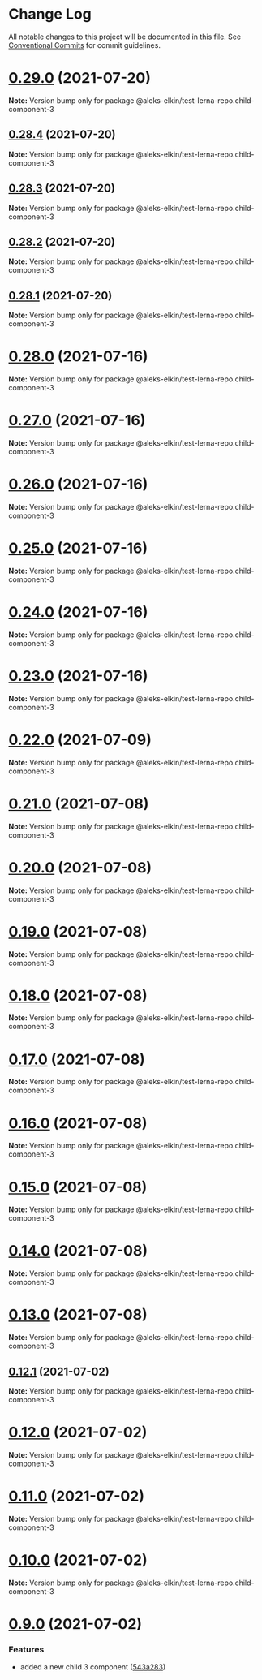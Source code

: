 # Change Log

All notable changes to this project will be documented in this file.
See [Conventional Commits](https://conventionalcommits.org) for commit guidelines.

# [0.29.0](https://github.com/aleks-elkin/lerna-github-actions/compare/v0.28.4...v0.29.0) (2021-07-20)

**Note:** Version bump only for package @aleks-elkin/test-lerna-repo.child-component-3





## [0.28.4](https://github.com/aleks-elkin/lerna-github-actions/compare/v0.28.1...v0.28.4) (2021-07-20)

**Note:** Version bump only for package @aleks-elkin/test-lerna-repo.child-component-3





## [0.28.3](https://github.com/aleks-elkin/lerna-github-actions/compare/v0.28.1...v0.28.3) (2021-07-20)

**Note:** Version bump only for package @aleks-elkin/test-lerna-repo.child-component-3





## [0.28.2](https://github.com/aleks-elkin/lerna-github-actions/compare/v0.28.1...v0.28.2) (2021-07-20)

**Note:** Version bump only for package @aleks-elkin/test-lerna-repo.child-component-3





## [0.28.1](https://github.com/aleks-elkin/lerna-github-actions/compare/v0.28.0...v0.28.1) (2021-07-20)

**Note:** Version bump only for package @aleks-elkin/test-lerna-repo.child-component-3





# [0.28.0](https://github.com/aleks-elkin/lerna-github-actions/compare/v0.27.0...v0.28.0) (2021-07-16)

**Note:** Version bump only for package @aleks-elkin/test-lerna-repo.child-component-3





# [0.27.0](https://github.com/aleks-elkin/lerna-github-actions/compare/v0.26.0...v0.27.0) (2021-07-16)

**Note:** Version bump only for package @aleks-elkin/test-lerna-repo.child-component-3





# [0.26.0](https://github.com/aleks-elkin/lerna-github-actions/compare/v0.21.0...v0.26.0) (2021-07-16)

**Note:** Version bump only for package @aleks-elkin/test-lerna-repo.child-component-3





# [0.25.0](https://github.com/aleks-elkin/lerna-github-actions/compare/v0.21.0...v0.25.0) (2021-07-16)

**Note:** Version bump only for package @aleks-elkin/test-lerna-repo.child-component-3





# [0.24.0](https://github.com/aleks-elkin/lerna-github-actions/compare/v0.21.0...v0.24.0) (2021-07-16)

**Note:** Version bump only for package @aleks-elkin/test-lerna-repo.child-component-3





# [0.23.0](https://github.com/aleks-elkin/lerna-github-actions/compare/v0.21.0...v0.23.0) (2021-07-16)

**Note:** Version bump only for package @aleks-elkin/test-lerna-repo.child-component-3





# [0.22.0](https://github.com/aleks-elkin/lerna-github-actions/compare/v0.21.0...v0.22.0) (2021-07-09)

**Note:** Version bump only for package @aleks-elkin/test-lerna-repo.child-component-3





# [0.21.0](https://github.com/aleks-elkin/lerna-github-actions/compare/v0.20.0...v0.21.0) (2021-07-08)

**Note:** Version bump only for package @aleks-elkin/test-lerna-repo.child-component-3





# [0.20.0](https://github.com/aleks-elkin/lerna-github-actions/compare/v0.19.0...v0.20.0) (2021-07-08)

**Note:** Version bump only for package @aleks-elkin/test-lerna-repo.child-component-3





# [0.19.0](https://github.com/aleks-elkin/lerna-github-actions/compare/v0.18.0...v0.19.0) (2021-07-08)

**Note:** Version bump only for package @aleks-elkin/test-lerna-repo.child-component-3





# [0.18.0](https://github.com/aleks-elkin/lerna-github-actions/compare/v0.17.0...v0.18.0) (2021-07-08)

**Note:** Version bump only for package @aleks-elkin/test-lerna-repo.child-component-3





# [0.17.0](https://github.com/aleks-elkin/lerna-github-actions/compare/v0.16.0...v0.17.0) (2021-07-08)

**Note:** Version bump only for package @aleks-elkin/test-lerna-repo.child-component-3





# [0.16.0](https://github.com/aleks-elkin/lerna-github-actions/compare/v0.15.0...v0.16.0) (2021-07-08)

**Note:** Version bump only for package @aleks-elkin/test-lerna-repo.child-component-3





# [0.15.0](https://github.com/aleks-elkin/lerna-github-actions/compare/v0.14.1...v0.15.0) (2021-07-08)

**Note:** Version bump only for package @aleks-elkin/test-lerna-repo.child-component-3





# [0.14.0](https://github.com/aleks-elkin/lerna-github-actions/compare/v0.13.1...v0.14.0) (2021-07-08)

**Note:** Version bump only for package @aleks-elkin/test-lerna-repo.child-component-3





# [0.13.0](https://github.com/aleks-elkin/lerna-github-actions/compare/v0.12.1...v0.13.0) (2021-07-08)

**Note:** Version bump only for package @aleks-elkin/test-lerna-repo.child-component-3





## [0.12.1](https://github.com/aleks-elkin/lerna-github-actions/compare/v0.12.0...v0.12.1) (2021-07-02)

**Note:** Version bump only for package @aleks-elkin/test-lerna-repo.child-component-3





# [0.12.0](https://github.com/aleks-elkin/lerna-github-actions/compare/v0.11.0...v0.12.0) (2021-07-02)

**Note:** Version bump only for package @aleks-elkin/test-lerna-repo.child-component-3





# [0.11.0](https://github.com/aleks-elkin/lerna-github-actions/compare/v0.10.0...v0.11.0) (2021-07-02)

**Note:** Version bump only for package @aleks-elkin/test-lerna-repo.child-component-3





# [0.10.0](https://github.com/aleks-elkin/lerna-github-actions/compare/v0.9.0...v0.10.0) (2021-07-02)

**Note:** Version bump only for package @aleks-elkin/test-lerna-repo.child-component-3





# [0.9.0](https://github.com/aleks-elkin/lerna-github-actions/compare/v0.8.1...v0.9.0) (2021-07-02)


### Features

* added a new child 3 component ([543a283](https://github.com/aleks-elkin/lerna-github-actions/commit/543a2833157537f9c3ca835704e73c39f39f86a2))
